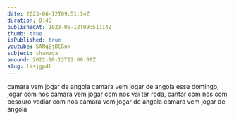 ```yaml
---
date: 2023-06-12T09:51:14Z
duration: 0:45
publishedAt: 2023-06-12T09:51:14Z
thumb: true
isPublished: true
youtube: SANqEjDCGnk
subject: chamada
around: 2022-10-12T12:00:00Z
slug: lisjgpdl
---
```

camara vem jogar de angola
camara vem jogar de angola
esse domingo, jogar com nos
camara vem jogar com nos
vai ter roda, cantar com nos
com besouro vadiar com nos
camara vem jogar de angola
camara vem jogar de angola
